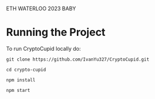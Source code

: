 ETH WATERLOO 2023 BABY

# Running the Project

To run CryptoCupid locally do:

`git clone https://github.com/IvanYu327/CryptoCupid.git`

`cd crypto-cupid`

`npm install`

`npm start`
